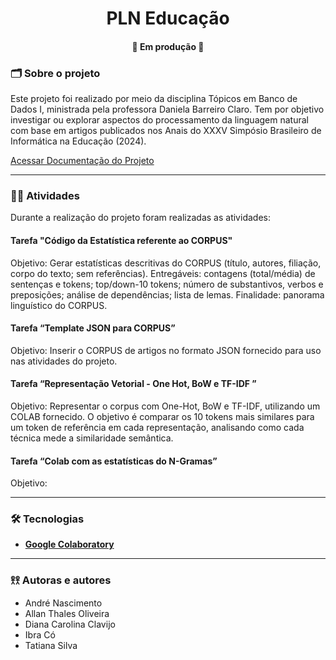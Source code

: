 <h1 align="center">PLN Educação</h1>

<h4 align="center"> 
	  🚧 Em produção 🚧
</h4>

### 🗂️ Sobre o projeto  

Este projeto foi realizado por meio da disciplina Tópicos em Banco de Dados I, ministrada pela professora Daniela Barreiro Claro. Tem por objetivo investigar ou explorar aspectos do processamento da linguagem natural com base em artigos publicados nos Anais do XXXV Simpósio Brasileiro de Informática na Educação (2024).

[Acessar Documentação do Projeto](https://github.com/tatianasilva26/pln-educacao/wiki)

---

### ✍🏼 Atividades 
Durante a realização do projeto foram realizadas as atividades:

#### Tarefa "Código da Estatística referente ao CORPUS"
Objetivo: Gerar estatísticas descritivas do CORPUS (título, autores, filiação, corpo do texto; sem referências). Entregáveis: contagens (total/média) de sentenças e tokens; top/down-10 tokens; número de substantivos, verbos e preposições; análise de dependências; lista de lemas. Finalidade: panorama linguístico do CORPUS.

#### Tarefa “Template JSON para CORPUS”
Objetivo: Inserir o CORPUS de artigos no formato JSON fornecido para uso nas atividades do projeto.

#### Tarefa “Representação Vetorial - One Hot, BoW e TF-IDF ”
Objetivo: Representar o corpus com One-Hot, BoW e TF-IDF, utilizando um COLAB fornecido. O objetivo é comparar os 10 tokens mais similares para um token de referência em cada representação, analisando como cada técnica mede a similaridade semântica.

#### Tarefa “Colab com as estatísticas do N-Gramas”
Objetivo: 

---

### 🛠️ Tecnologias

-   **[Google Colaboratory]( https://colab.google/)**

---

### 𖨆𖨆 Autoras e autores 
- André Nascimento 
- Allan Thales Oliveira 
- Diana Carolina Clavijo
- Ibra Có 
- Tatiana Silva

